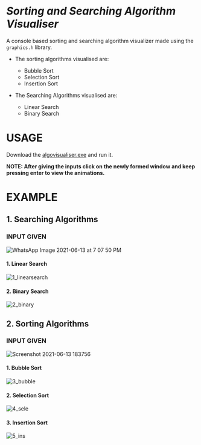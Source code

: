 # *Sorting and Searching Algorithm Visualiser*

A console based sorting and searching algorithm visualizer made using the ``` graphics.h ``` library.

* The sorting algorithms visualised are:
  * Bubble Sort
  * Selection Sort
  * Insertion Sort

* The Searching Algorithms visualised are:
  * Linear Search
  * Binary Search

# USAGE
Download the [algovisualiser.exe](https://github.com/Sree261/Sorting-Searching-Algorithm-Visualiser/raw/master/algovisualiser.exe) and run it.

**NOTE: After giving the inputs click on the newly formed window and keep pressing enter to view the animations.**

# EXAMPLE

## 1. Searching Algorithms

### INPUT GIVEN

![WhatsApp Image 2021-06-13 at 7 07 50 PM](https://user-images.githubusercontent.com/69712963/121814205-69a7ed00-cc8d-11eb-8ee2-1295e385166d.jpeg)

#### 1. Linear Search

![1_linearsearch](https://user-images.githubusercontent.com/69712963/121815145-8a267600-cc92-11eb-8e4d-d7c5da71b152.gif)


#### 2. Binary Search

![2_binary](https://user-images.githubusercontent.com/69712963/121815430-243aee00-cc94-11eb-93f4-7ff562b171f3.gif)

## 2. Sorting Algorithms

### INPUT GIVEN

![Screenshot 2021-06-13 183756](https://user-images.githubusercontent.com/69712963/121814220-788e9f80-cc8d-11eb-8d39-435ac6ad26b9.png)

#### 1. Bubble Sort

![3_bubble](https://user-images.githubusercontent.com/69712963/121815404-f2c22280-cc93-11eb-8375-464e477f9125.gif)

#### 2. Selection Sort

![4_sele](https://user-images.githubusercontent.com/69712963/121815369-c4dcde00-cc93-11eb-98ae-e0e7dceb681f.gif)

#### 3. Insertion Sort

![5_ins](https://user-images.githubusercontent.com/69712963/121815316-6f083600-cc93-11eb-8473-7981cf4e8506.gif)




